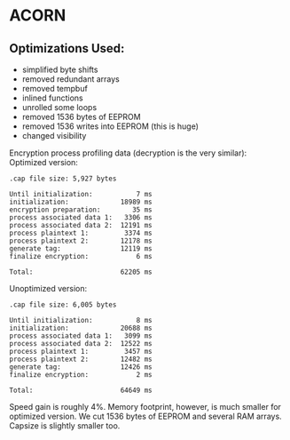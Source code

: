 # ACORN

## Optimizations Used:
 * simplified byte shifts
 * removed redundant arrays
 * removed tempbuf
 * inlined functions
 * unrolled some loops
 * removed 1536 bytes of EEPROM
 * removed 1536 writes into EEPROM (this is huge)
 * changed visibility

Encryption process profiling data (decryption is the very similar):\
Optimized version:
```
.cap file size: 5,927 bytes

Until initialization:           7 ms
initialization:             18989 ms
encryption preparation:        35 ms
process associated data 1:   3306 ms
process associated data 2:  12191 ms
process plaintext 1:         3374 ms
process plaintext 2:        12178 ms
generate tag:               12119 ms
finalize encryption:            6 ms

Total:                      62205 ms
```
Unoptimized version:
```
.cap file size: 6,005 bytes

Until initialization:           8 ms
initialization:             20688 ms
process associated data 1:   3099 ms
process associated data 2:  12522 ms
process plaintext 1:         3457 ms
process plaintext 2:        12482 ms
generate tag:               12426 ms
finalize encryption:            2 ms

Total:                      64649 ms
```
Speed gain is roughly 4%. Memory footprint, however, is much smaller for optimized version. We cut 1536 bytes of EEPROM and several RAM arrays. Capsize is slightly smaller too.

